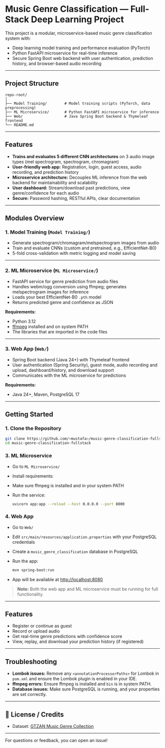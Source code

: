 #  Music Genre Classification — Full-Stack Deep Learning Project

This project is a modular, microservice-based music genre classification system with:

* Deep learning model training and performance evaluation (PyTorch)
* Python FastAPI microservice for real-time inference
* Secure Spring Boot web backend with user authentication, prediction history, and browser-based audio recording

---

## Project Structure

```
repo-root/
│
├── Model Training/        # Model training scripts (PyTorch, data preprocessing)
├── ML Microservice/       # Python FastAPI microservice for inference
├── Web/                   # Java Spring Boot backend & Thymeleaf frontend
└── README.md
```

---

## Features

* **Trains and evaluates 5 different CNN architectures** on 3 audio image types (mel spectrogram, spectrogram, chromagram)
* **User-friendly web app:** Registration, login, guest access, audio recording, and prediction history
* **Microservice architecture:** Decouples ML inference from the web backend for maintainability and scalability
* **User dashboard:** Stream/download past predictions, view genre/confidence for each audio
* **Secure:** Password hashing, RESTful APIs, clear documentation

---

## Modules Overview

### 1. Model Training (`Model Training/`)

* Generate spectrogram/chromagram/melspectrogram images from audio
* Train and evaluate CNNs (custom and pretrained, e.g., EfficientNet-B0)
* 5-fold cross-validation with metric logging and model saving

---

### 2. ML Microservice (`ML Microservice/`)

* FastAPI service for genre prediction from audio files
* Handles webm/ogg conversion using ffmpeg; generates melspectrogram images for inference
* Loads your best EfficientNet-B0 `.pth` model
* Returns predicted genre and confidence as JSON

**Requirements:**

* Python 3.12
* [ffmpeg](https://ffmpeg.org/download.html) installed and on system PATH
* The libraries that are imported in the code files

---

### 3. Web App (`Web/`)

* Spring Boot backend (Java 24+) with Thymeleaf frontend
* User authentication (Spring Security), guest mode, audio recording and upload, dashboard/history, and download support
* Communicates with the ML microservice for predictions

**Requirements:**

* Java 24+, Maven, PostgreSQL 17

---

## Getting Started

### 1. Clone the Repository

```bash
git clone https://github.com/<mustafa>/music-genre-classification-fullstack.git
cd music-genre-classification-fullstack
```

### 3. ML Microservice

* Go to `ML Microservice/`
* Install requirements:
* Make sure ffmpeg is installed and in your system PATH
* Run the service:

  ```bash
  uvicorn app:app --reload --host 0.0.0.0 --port 8000
  ```

### 4. Web App

* Go to `Web/`
* Edit `src/main/resources/application.properties` with your PostgreSQL credentials
* Create a `music_genre_classification` database in PostgreSQL
* Run the app:

  ```bash
  mvn spring-boot:run
  ```
* App will be available at [http://localhost:8080](http://localhost:8080)

> **Note:**
> Both the web app and ML microservice must be running for full functionality.

---

## Features

* Register or continue as guest
* Record or upload audio
* Get real-time genre predictions with confidence score
* View, replay, and download your prediction history (if registered)

---

## Troubleshooting

* **Lombok issues:**
  Remove any `<annotationProcessorPaths>` for Lombok in `pom.xml` and ensure the Lombok plugin is enabled in your IDE.
* **ffmpeg errors:**
  Ensure ffmpeg is installed and `bin` is in system PATH.
* **Database issues:**
  Make sure PostgreSQL is running, and your properties are set correctly.

---

## 📄 License / Credits

* Dataset: [GTZAN Music Genre Collection](http://marsyas.info/downloads/datasets.html)

---



For questions or feedback, you can open an issue!

